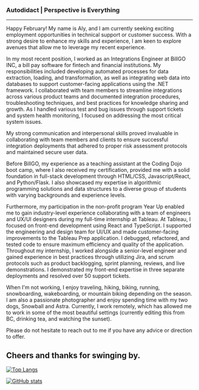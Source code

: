 ### Autodidact |  Perspective is Everything

---
Happy February! My name is Aly, and I am currently seeking exciting employment opportunities in technical support or customer success. With a strong desire to enhance my skills and experience, I am keen to explore avenues that allow me to leverage my recent experience.

In my most recent position, I worked as an Integrations Engineer at BillGO INC, a bill pay software for fintech and financial institutions. My responsibilities included developing automated processes for data extraction, loading, and transformation, as well as integrating web data into databases to support customer-facing applications using the .NET framework. I collaborated with team members to streamline integrations across various product teams and documented integration procedures, troubleshooting techniques, and best practices for knowledge sharing and growth. As I handled various test and bug issues through support tickets and system health monitoring, I focused on addressing the most critical system issues.

My strong communication and interpersonal skills proved invaluable in collaborating with team members and clients to ensure successful integration deployments that adhered to proper risk assessment protocols and maintained secure user data.

Before BillGO, my experience as a teaching assistant at the Coding Dojo boot camp, where I also received my certification, provided me with a solid foundation in full-stack development through HTML/CSS, Javascript/React, and Python/Flask. I also showcased my expertise in algorithmic programming solutions and data structures to a diverse group of students with varying backgrounds and experience levels. 

Furthermore, my participation in the non-profit program Year Up enabled me to gain industry-level experience collaborating with a team of engineers and UX/UI designers during my full-time internship at Tableau. At Tableau, I focused on front-end development using React and TypeScript. I supported the engineering and design team for UI/UX and made customer-facing improvements to the Tableau Prep application. I debugged, refactored, and tested code to ensure maximum efficiency and quality of the application. Throughout my internship, I worked alongside a senior-level engineer and gained experience in best practices through utilizing Jira, and scrum protocols such as product backlogging, sprint planning, reviews, and live demonstrations. I demonstrated my front-end expertise in three separate deployments and resolved over 50 support tickets.

When I'm not working, I enjoy traveling, hiking, biking, running, snowboarding, wakeboarding, or mountain biking depending on the season. I am also a passionate photographer and enjoy spending time with my two dogs, Snowball and Astra. Currently, I work remotely, which has allowed me to work in some of the most beautiful settings (currently editing this from BC, drinking tea, and watching the sunset).

Please do not hesitate to reach out to me if you have any advice or direction to offer.

Cheers and thanks for swinging by.
---

[![Top Langs](https://github-readme-stats.vercel.app/api/top-langs/?username=aefalshaw&layout=compact&theme=nord)](https://github.com/aefalshaw/github-readme-stats)


[![GitHub stats](https://github-readme-stats.vercel.app/api?username=aefalshaw&show_icons=true&theme=nord)](https://github.com/aefalshaw/github-readme-stats)


